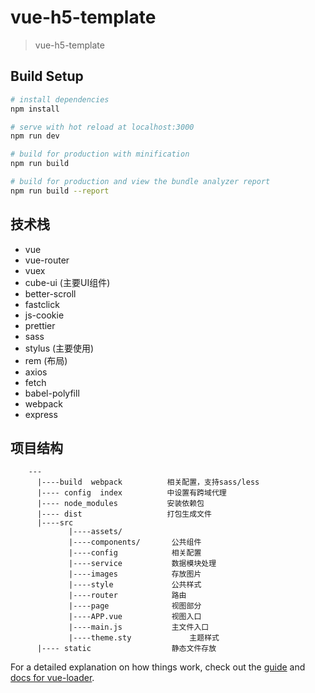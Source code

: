 # vue-h5-template

> vue-h5-template


## Build Setup

``` bash
# install dependencies
npm install

# serve with hot reload at localhost:3000
npm run dev

# build for production with minification
npm run build

# build for production and view the bundle analyzer report
npm run build --report
```

## 技术栈
- vue
- vue-router
- vuex
- cube-ui (主要UI组件)
- better-scroll
- fastclick
- js-cookie
- prettier
- sass
- stylus (主要使用)
- rem (布局)
- axios
- fetch
- babel-polyfill
- webpack
- express

## 项目结构
```
    ---
      |----build  webpack          相关配置，支持sass/less
      |---- config  index          中设置有跨域代理
      |---- node_modules           安装依赖包
      |---- dist                   打包生成文件
      |----src
             |----assets/    
             |----components/       公共组件
             |----config            相关配置
             |----service           数据模块处理
             |----images            存放图片
             |----style             公共样式
             |----router            路由
             |----page              视图部分
             |----APP.vue           视图入口
             |----main.js           主文件入口
             |----theme.sty             主题样式
      |---- static                  静态文件存放 
```
For a detailed explanation on how things work, check out the [guide](http://vuejs-templates.github.io/webpack/) and [docs for vue-loader](http://vuejs.github.io/vue-loader).
